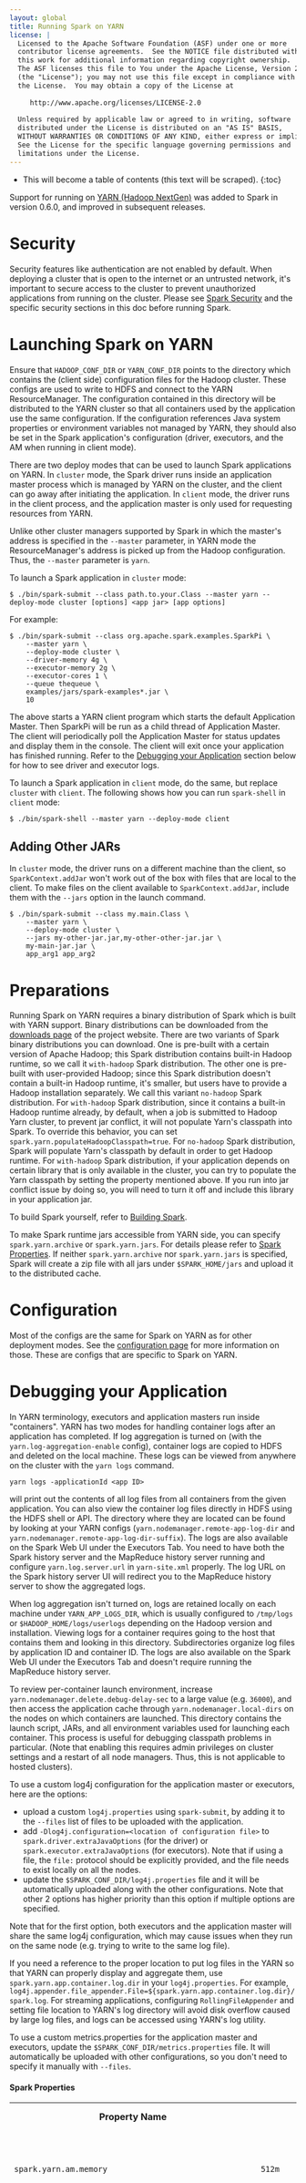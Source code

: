 ```yaml
---
layout: global
title: Running Spark on YARN
license: |
  Licensed to the Apache Software Foundation (ASF) under one or more
  contributor license agreements.  See the NOTICE file distributed with
  this work for additional information regarding copyright ownership.
  The ASF licenses this file to You under the Apache License, Version 2.0
  (the "License"); you may not use this file except in compliance with
  the License.  You may obtain a copy of the License at
 
     http://www.apache.org/licenses/LICENSE-2.0
 
  Unless required by applicable law or agreed to in writing, software
  distributed under the License is distributed on an "AS IS" BASIS,
  WITHOUT WARRANTIES OR CONDITIONS OF ANY KIND, either express or implied.
  See the License for the specific language governing permissions and
  limitations under the License.
---
```

* This will become a table of contents (this text will be scraped).
{:toc}

Support for running on [YARN (Hadoop
NextGen)](http://hadoop.apache.org/docs/stable/hadoop-yarn/hadoop-yarn-site/YARN.html)
was added to Spark in version 0.6.0, and improved in subsequent releases.

# Security

Security features like authentication are not enabled by default. When deploying a cluster that is open to the internet
or an untrusted network, it's important to secure access to the cluster to prevent unauthorized applications
from running on the cluster.
Please see [Spark Security](security.html) and the specific security sections in this doc before running Spark.

# Launching Spark on YARN

Ensure that `HADOOP_CONF_DIR` or `YARN_CONF_DIR` points to the directory which contains the (client side) configuration files for the Hadoop cluster.
These configs are used to write to HDFS and connect to the YARN ResourceManager. The
configuration contained in this directory will be distributed to the YARN cluster so that all
containers used by the application use the same configuration. If the configuration references
Java system properties or environment variables not managed by YARN, they should also be set in the
Spark application's configuration (driver, executors, and the AM when running in client mode).

There are two deploy modes that can be used to launch Spark applications on YARN. In `cluster` mode, the Spark driver runs inside an application master process which is managed by YARN on the cluster, and the client can go away after initiating the application. In `client` mode, the driver runs in the client process, and the application master is only used for requesting resources from YARN.

Unlike other cluster managers supported by Spark in which the master's address is specified in the `--master`
parameter, in YARN mode the ResourceManager's address is picked up from the Hadoop configuration.
Thus, the `--master` parameter is `yarn`.

To launch a Spark application in `cluster` mode:

    $ ./bin/spark-submit --class path.to.your.Class --master yarn --deploy-mode cluster [options] <app jar> [app options]

For example:

    $ ./bin/spark-submit --class org.apache.spark.examples.SparkPi \
        --master yarn \
        --deploy-mode cluster \
        --driver-memory 4g \
        --executor-memory 2g \
        --executor-cores 1 \
        --queue thequeue \
        examples/jars/spark-examples*.jar \
        10

The above starts a YARN client program which starts the default Application Master. Then SparkPi will be run as a child thread of Application Master. The client will periodically poll the Application Master for status updates and display them in the console. The client will exit once your application has finished running.  Refer to the [Debugging your Application](#debugging-your-application) section below for how to see driver and executor logs.

To launch a Spark application in `client` mode, do the same, but replace `cluster` with `client`. The following shows how you can run `spark-shell` in `client` mode:

    $ ./bin/spark-shell --master yarn --deploy-mode client

## Adding Other JARs

In `cluster` mode, the driver runs on a different machine than the client, so `SparkContext.addJar` won't work out of the box with files that are local to the client. To make files on the client available to `SparkContext.addJar`, include them with the `--jars` option in the launch command.

    $ ./bin/spark-submit --class my.main.Class \
        --master yarn \
        --deploy-mode cluster \
        --jars my-other-jar.jar,my-other-other-jar.jar \
        my-main-jar.jar \
        app_arg1 app_arg2


# Preparations

Running Spark on YARN requires a binary distribution of Spark which is built with YARN support.
Binary distributions can be downloaded from the [downloads page](https://spark.apache.org/downloads.html) of the project website.
There are two variants of Spark binary distributions you can download. One is pre-built with a certain
version of Apache Hadoop; this Spark distribution contains built-in Hadoop runtime, so we call it `with-hadoop` Spark
distribution. The other one is pre-built with user-provided Hadoop; since this Spark distribution
doesn't contain a built-in Hadoop runtime, it's smaller, but users have to provide a Hadoop installation separately.
We call this variant `no-hadoop` Spark distribution. For `with-hadoop` Spark distribution, since
it contains a built-in Hadoop runtime already, by default, when a job is submitted to Hadoop Yarn cluster, to prevent jar conflict, it will not
populate Yarn's classpath into Spark. To override this behavior, you can set <code>spark.yarn.populateHadoopClasspath=true</code>.
For `no-hadoop` Spark distribution, Spark will populate Yarn's classpath by default in order to get Hadoop runtime. For `with-hadoop` Spark distribution,
if your application depends on certain library that is only available in the cluster, you can try to populate the Yarn classpath by setting
the property mentioned above. If you run into jar conflict issue by doing so, you will need to turn it off and include this library
in your application jar.

To build Spark yourself, refer to [Building Spark](building-spark.html).

To make Spark runtime jars accessible from YARN side, you can specify `spark.yarn.archive` or `spark.yarn.jars`. For details please refer to [Spark Properties](#spark-properties). If neither `spark.yarn.archive` nor `spark.yarn.jars` is specified, Spark will create a zip file with all jars under `$SPARK_HOME/jars` and upload it to the distributed cache.

# Configuration

Most of the configs are the same for Spark on YARN as for other deployment modes. See the [configuration page](configuration.html) for more information on those.  These are configs that are specific to Spark on YARN.

# Debugging your Application

In YARN terminology, executors and application masters run inside "containers". YARN has two modes for handling container logs after an application has completed. If log aggregation is turned on (with the `yarn.log-aggregation-enable` config), container logs are copied to HDFS and deleted on the local machine. These logs can be viewed from anywhere on the cluster with the `yarn logs` command.

    yarn logs -applicationId <app ID>

will print out the contents of all log files from all containers from the given application. You can also view the container log files directly in HDFS using the HDFS shell or API. The directory where they are located can be found by looking at your YARN configs (`yarn.nodemanager.remote-app-log-dir` and `yarn.nodemanager.remote-app-log-dir-suffix`). The logs are also available on the Spark Web UI under the Executors Tab. You need to have both the Spark history server and the MapReduce history server running and configure `yarn.log.server.url` in `yarn-site.xml` properly. The log URL on the Spark history server UI will redirect you to the MapReduce history server to show the aggregated logs.

When log aggregation isn't turned on, logs are retained locally on each machine under `YARN_APP_LOGS_DIR`, which is usually configured to `/tmp/logs` or `$HADOOP_HOME/logs/userlogs` depending on the Hadoop version and installation. Viewing logs for a container requires going to the host that contains them and looking in this directory.  Subdirectories organize log files by application ID and container ID. The logs are also available on the Spark Web UI under the Executors Tab and doesn't require running the MapReduce history server.

To review per-container launch environment, increase `yarn.nodemanager.delete.debug-delay-sec` to a
large value (e.g. `36000`), and then access the application cache through `yarn.nodemanager.local-dirs`
on the nodes on which containers are launched. This directory contains the launch script, JARs, and
all environment variables used for launching each container. This process is useful for debugging
classpath problems in particular. (Note that enabling this requires admin privileges on cluster
settings and a restart of all node managers. Thus, this is not applicable to hosted clusters).

To use a custom log4j configuration for the application master or executors, here are the options:

- upload a custom `log4j.properties` using `spark-submit`, by adding it to the `--files` list of files
  to be uploaded with the application.
- add `-Dlog4j.configuration=<location of configuration file>` to `spark.driver.extraJavaOptions`
  (for the driver) or `spark.executor.extraJavaOptions` (for executors). Note that if using a file,
  the `file:` protocol should be explicitly provided, and the file needs to exist locally on all
  the nodes.
- update the `$SPARK_CONF_DIR/log4j.properties` file and it will be automatically uploaded along
  with the other configurations. Note that other 2 options has higher priority than this option if
  multiple options are specified.

Note that for the first option, both executors and the application master will share the same
log4j configuration, which may cause issues when they run on the same node (e.g. trying to write
to the same log file).

If you need a reference to the proper location to put log files in the YARN so that YARN can properly display and aggregate them, use `spark.yarn.app.container.log.dir` in your `log4j.properties`. For example, `log4j.appender.file_appender.File=${spark.yarn.app.container.log.dir}/spark.log`. For streaming applications, configuring `RollingFileAppender` and setting file location to YARN's log directory will avoid disk overflow caused by large log files, and logs can be accessed using YARN's log utility.

To use a custom metrics.properties for the application master and executors, update the `$SPARK_CONF_DIR/metrics.properties` file. It will automatically be uploaded with other configurations, so you don't need to specify it manually with `--files`.

#### Spark Properties

<table class="table">
<tr><th>Property Name</th><th>Default</th><th>Meaning</th><th>Since Version</th></tr>
<tr>
  <td><code>spark.yarn.am.memory</code></td>
  <td><code>512m</code></td>
  <td>
    Amount of memory to use for the YARN Application Master in client mode, in the same format as JVM memory strings (e.g. <code>512m</code>, <code>2g</code>).
    In cluster mode, use <code>spark.driver.memory</code> instead.
    <p/>
    Use lower-case suffixes, e.g. <code>k</code>, <code>m</code>, <code>g</code>, <code>t</code>, and <code>p</code>, for kibi-, mebi-, gibi-, tebi-, and pebibytes, respectively.
  </td>
  <td>1.3.0</td>
</tr>
<tr>
  <td><code>spark.yarn.am.resource.{resource-type}.amount</code></td>
  <td><code>(none)</code></td>
  <td>
    Amount of resource to use for the YARN Application Master in client mode.
    In cluster mode, use <code>spark.yarn.driver.resource.&lt;resource-type&gt;.amount</code> instead.
    Please note that this feature can be used only with YARN 3.0+
    For reference, see YARN Resource Model documentation: https://hadoop.apache.org/docs/r3.0.1/hadoop-yarn/hadoop-yarn-site/ResourceModel.html
    <p/>
    Example: 
    To request GPU resources from YARN, use: <code>spark.yarn.am.resource.yarn.io/gpu.amount</code>
  </td>
  <td>3.0.0</td>
</tr>
<tr>
  <td><code>spark.yarn.applicationType</code></td>
  <td><code>SPARK</code></td>
  <td>
    Defines more specific application types, e.g. <code>SPARK</code>, <code>SPARK-SQL</code>, <code>SPARK-STREAMING</code>,
    <code>SPARK-MLLIB</code> and <code>SPARK-GRAPH</code>. Please be careful not to exceed 20 characters.
  </td>
  <td>3.1.0</td>
</tr>
<tr>
  <td><code>spark.yarn.driver.resource.{resource-type}.amount</code></td>
  <td><code>(none)</code></td>
  <td>
    Amount of resource to use for the YARN Application Master in cluster mode.
    Please note that this feature can be used only with YARN 3.0+
    For reference, see YARN Resource Model documentation: https://hadoop.apache.org/docs/r3.0.1/hadoop-yarn/hadoop-yarn-site/ResourceModel.html
    <p/>
    Example: 
    To request GPU resources from YARN, use: <code>spark.yarn.driver.resource.yarn.io/gpu.amount</code>
  </td>
  <td>3.0.0</td> 
</tr>
<tr>
  <td><code>spark.yarn.executor.resource.{resource-type}.amount</code></td>
  <td><code>(none)</code></td>
  <td>
    Amount of resource to use per executor process.
    Please note that this feature can be used only with YARN 3.0+
    For reference, see YARN Resource Model documentation: https://hadoop.apache.org/docs/r3.0.1/hadoop-yarn/hadoop-yarn-site/ResourceModel.html
    <p/>
    Example: 
    To request GPU resources from YARN, use: <code>spark.yarn.executor.resource.yarn.io/gpu.amount</code>
  </td>
  <td>3.0.0</td>
</tr>
<tr>
  <td><code>spark.yarn.resourceGpuDeviceName</code></td>
  <td><code>yarn.io/gpu</code></td>
  <td>
    Specify the mapping of the Spark resource type of <code>gpu</code> to the YARN resource
    representing a GPU. By default YARN uses <code>yarn.io/gpu</code> but if YARN has been
    configured with a custom resource type, this allows remapping it.
    Applies when using the <code>spark.{driver/executor}.resource.gpu.*</code> configs.
  </td>
  <td>3.2.1</td>
</tr>
<tr>
  <td><code>spark.yarn.resourceFpgaDeviceName</code></td>
  <td><code>yarn.io/fpga</code></td>
  <td>
    Specify the mapping of the Spark resource type of <code>fpga</code> to the YARN resource
    representing a FPGA. By default YARN uses <code>yarn.io/fpga</code> but if YARN has been
    configured with a custom resource type, this allows remapping it.
    Applies when using the <code>spark.{driver/executor}.resource.fpga.*</code> configs.
  </td>
  <td>3.2.1</td>
</tr>
<tr>
  <td><code>spark.yarn.am.cores</code></td>
  <td><code>1</code></td>
  <td>
    Number of cores to use for the YARN Application Master in client mode.
    In cluster mode, use <code>spark.driver.cores</code> instead.
  </td>
  <td>1.3.0</td>
</tr>
<tr>
  <td><code>spark.yarn.am.waitTime</code></td>
  <td><code>100s</code></td>
  <td>
    Only used in <code>cluster</code> mode. Time for the YARN Application Master to wait for the
    SparkContext to be initialized.
  </td>
 <td>1.3.0</td> 
</tr>
<tr>
  <td><code>spark.yarn.submit.file.replication</code></td>
  <td>The default HDFS replication (usually <code>3</code>)</td>
  <td>
    HDFS replication level for the files uploaded into HDFS for the application. These include things like the Spark jar, the app jar, and any distributed cache files/archives.
  </td>
  <td>0.8.1</td>
</tr>
<tr>
  <td><code>spark.yarn.stagingDir</code></td>
  <td>Current user's home directory in the filesystem</td>
  <td>
    Staging directory used while submitting applications.
  </td>
 <td>2.0.0</td> 
</tr>
<tr>
  <td><code>spark.yarn.preserve.staging.files</code></td>
  <td><code>false</code></td>
  <td>
    Set to <code>true</code> to preserve the staged files (Spark jar, app jar, distributed cache files) at the end of the job rather than delete them.
  </td>
  <td>1.1.0</td> 
</tr>
<tr>
  <td><code>spark.yarn.scheduler.heartbeat.interval-ms</code></td>
  <td><code>3000</code></td>
  <td>
    The interval in ms in which the Spark application master heartbeats into the YARN ResourceManager.
    The value is capped at half the value of YARN's configuration for the expiry interval, i.e.
    <code>yarn.am.liveness-monitor.expiry-interval-ms</code>.
  </td>
  <td>0.8.1</td>
</tr>
<tr>
  <td><code>spark.yarn.scheduler.initial-allocation.interval</code></td>
  <td><code>200ms</code></td>
  <td>
    The initial interval in which the Spark application master eagerly heartbeats to the YARN ResourceManager
    when there are pending container allocation requests. It should be no larger than
    <code>spark.yarn.scheduler.heartbeat.interval-ms</code>. The allocation interval will doubled on
    successive eager heartbeats if pending containers still exist, until
    <code>spark.yarn.scheduler.heartbeat.interval-ms</code> is reached.
  </td>
  <td>1.4.0</td>
</tr>
<tr>
  <td><code>spark.yarn.max.executor.failures</code></td>
  <td>numExecutors * 2, with minimum of 3</td>
  <td>
    The maximum number of executor failures before failing the application.
  </td>
  <td>1.0.0</td>
</tr>
<tr>
  <td><code>spark.yarn.historyServer.address</code></td>
  <td>(none)</td>
  <td>
    The address of the Spark history server, e.g. <code>host.com:18080</code>. The address should not contain a scheme (<code>http://</code>). Defaults to not being set since the history server is an optional service. This address is given to the YARN ResourceManager when the Spark application finishes to link the application from the ResourceManager UI to the Spark history server UI.
    For this property, YARN properties can be used as variables, and these are substituted by Spark at runtime. For example, if the Spark history server runs on the same node as the YARN ResourceManager, it can be set to <code>${hadoopconf-yarn.resourcemanager.hostname}:18080</code>.
  </td>
  <td>1.0.0</td>
</tr>
<tr>
  <td><code>spark.yarn.dist.archives</code></td>
  <td>(none)</td>
  <td>
    Comma separated list of archives to be extracted into the working directory of each executor.
  </td>
  <td>1.0.0</td>
</tr>
<tr>
  <td><code>spark.yarn.dist.files</code></td>
  <td>(none)</td>
  <td>
    Comma-separated list of files to be placed in the working directory of each executor.
  </td>
  <td>1.0.0</td>
</tr>
<tr>
  <td><code>spark.yarn.dist.jars</code></td>
  <td>(none)</td>
  <td>
    Comma-separated list of jars to be placed in the working directory of each executor.
  </td>
  <td>2.0.0</td>
</tr>
<tr>
  <td><code>spark.yarn.dist.forceDownloadSchemes</code></td>
  <td><code>(none)</code></td>
  <td>
    Comma-separated list of schemes for which resources will be downloaded to the local disk prior to
    being added to YARN's distributed cache. For use in cases where the YARN service does not
    support schemes that are supported by Spark, like http, https and ftp, or jars required to be in the
    local YARN client's classpath. Wildcard '*' is denoted to download resources for all the schemes.
  </td>
  <td>2.3.0</td>
</tr>
<tr>
 <td><code>spark.executor.instances</code></td>
  <td><code>2</code></td>
  <td>
    The number of executors for static allocation. With <code>spark.dynamicAllocation.enabled</code>, the initial set of executors will be at least this large.
  </td>
  <td>1.0.0</td>
</tr>
<tr>
  <td><code>spark.yarn.am.memoryOverhead</code></td>
  <td>AM memory * 0.10, with minimum of 384 </td>
  <td>
    Same as <code>spark.driver.memoryOverhead</code>, but for the YARN Application Master in client mode.
  </td>
  <td>1.3.0</td>
</tr>
<tr>
  <td><code>spark.yarn.queue</code></td>
  <td><code>default</code></td>
  <td>
    The name of the YARN queue to which the application is submitted.
  </td>
  <td>1.0.0</td>
</tr>
<tr>
  <td><code>spark.yarn.jars</code></td>
  <td>(none)</td>
  <td>
    List of libraries containing Spark code to distribute to YARN containers.
    By default, Spark on YARN will use Spark jars installed locally, but the Spark jars can also be
    in a world-readable location on HDFS. This allows YARN to cache it on nodes so that it doesn't
    need to be distributed each time an application runs. To point to jars on HDFS, for example,
    set this configuration to <code>hdfs:///some/path</code>. Globs are allowed.
  </td>
  <td>2.0.0</td>
</tr>
<tr>
  <td><code>spark.yarn.archive</code></td>
  <td>(none)</td>
  <td>
    An archive containing needed Spark jars for distribution to the YARN cache. If set, this
    configuration replaces <code>spark.yarn.jars</code> and the archive is used in all the
    application's containers. The archive should contain jar files in its root directory.
    Like with the previous option, the archive can also be hosted on HDFS to speed up file
    distribution.
  </td>
  <td>2.0.0</td>
</tr>
<tr>
  <td><code>spark.yarn.appMasterEnv.[EnvironmentVariableName]</code></td>
  <td>(none)</td>
  <td>
     Add the environment variable specified by <code>EnvironmentVariableName</code> to the
     Application Master process launched on YARN. The user can specify multiple of
     these and to set multiple environment variables. In <code>cluster</code> mode this controls
     the environment of the Spark driver and in <code>client</code> mode it only controls
     the environment of the executor launcher.
  </td>
  <td>1.1.0</td>
</tr>
<tr>
  <td><code>spark.yarn.containerLauncherMaxThreads</code></td>
  <td><code>25</code></td>
  <td>
    The maximum number of threads to use in the YARN Application Master for launching executor containers.
  </td>
  <td>1.2.0</td>
</tr>
<tr>
  <td><code>spark.yarn.am.extraJavaOptions</code></td>
  <td>(none)</td>
  <td>
  A string of extra JVM options to pass to the YARN Application Master in client mode.
  In cluster mode, use <code>spark.driver.extraJavaOptions</code> instead. Note that it is illegal
  to set maximum heap size (-Xmx) settings with this option. Maximum heap size settings can be set
  with <code>spark.yarn.am.memory</code>
  </td>
  <td>1.3.0</td>
</tr>
<tr>
  <td><code>spark.yarn.am.extraLibraryPath</code></td>
  <td>(none)</td>
  <td>
    Set a special library path to use when launching the YARN Application Master in client mode.
  </td>
  <td>1.4.0</td>
</tr>
<tr>
  <td><code>spark.yarn.populateHadoopClasspath</code></td>
  <td>
    For <code>with-hadoop</code> Spark distribution, this is set to false; 
    for <code>no-hadoop</code> distribution, this is set to true.
  </td>
  <td>
    Whether to populate Hadoop classpath from <code>yarn.application.classpath</code> and
    <code>mapreduce.application.classpath</code> Note that if this is set to <code>false</code>, 
    it requires a <code>with-Hadoop</code> Spark distribution that bundles Hadoop runtime or
    user has to provide a Hadoop installation separately.
  </td>
  <td>2.4.6</td>
</tr>
<tr>
  <td><code>spark.yarn.maxAppAttempts</code></td>
  <td><code>yarn.resourcemanager.am.max-attempts</code> in YARN</td>
  <td>
  The maximum number of attempts that will be made to submit the application.
  It should be no larger than the global number of max attempts in the YARN configuration.
  </td>
  <td>1.3.0</td> 
</tr>
<tr>
  <td><code>spark.yarn.am.attemptFailuresValidityInterval</code></td>
  <td>(none)</td>
  <td>
  Defines the validity interval for AM failure tracking.
  If the AM has been running for at least the defined interval, the AM failure count will be reset.
  This feature is not enabled if not configured.
  </td>
  <td>1.6.0</td>
</tr>
<tr>
  <td><code>spark.yarn.am.clientModeTreatDisconnectAsFailed</code></td>
  <td>false</td>
  <td>
  Treat yarn-client unclean disconnects as failures. In yarn-client mode, normally the application will always finish
  with a final status of SUCCESS because in some cases, it is not possible to know if the Application was terminated
  intentionally by the user or if there was a real error. This config changes that behavior such that if the Application
  Master disconnects from the driver uncleanly (ie without the proper shutdown handshake) the application will
  terminate with a final status of FAILED. This will allow the caller to decide if it was truly a failure. Note that if
  this config is set and the user just terminate the client application badly it may show a status of FAILED when it wasn't really FAILED.
  </td>
  <td>3.3.0</td>
</tr>
<tr>
  <td><code>spark.yarn.am.clientModeExitOnError</code></td>
  <td>false</td>
  <td>
  In yarn-client mode, when this is true, if driver got application report with final status of KILLED or FAILED,
  driver will stop corresponding SparkContext and exit program with code 1.
  Note, if this is true and called from another application, it will terminate the parent application as well.
  </td>
  <td>3.3.0</td>
</tr>
<tr>
  <td><code>spark.yarn.executor.failuresValidityInterval</code></td>
  <td>(none)</td>
  <td>
  Defines the validity interval for executor failure tracking.
  Executor failures which are older than the validity interval will be ignored.
  </td>
  <td>2.0.0</td>
</tr>
<tr>
  <td><code>spark.yarn.submit.waitAppCompletion</code></td>
  <td><code>true</code></td>
  <td>
  In YARN cluster mode, controls whether the client waits to exit until the application completes.
  If set to <code>true</code>, the client process will stay alive reporting the application's status.
  Otherwise, the client process will exit after submission.
  </td>
  <td>1.4.0</td>
</tr>
<tr>
  <td><code>spark.yarn.am.nodeLabelExpression</code></td>
  <td>(none)</td>
  <td>
  A YARN node label expression that restricts the set of nodes AM will be scheduled on.
  Only versions of YARN greater than or equal to 2.6 support node label expressions, so when
  running against earlier versions, this property will be ignored.
  </td>
  <td>1.6.0</td>
</tr>
<tr>
  <td><code>spark.yarn.executor.nodeLabelExpression</code></td>
  <td>(none)</td>
  <td>
  A YARN node label expression that restricts the set of nodes executors will be scheduled on.
  Only versions of YARN greater than or equal to 2.6 support node label expressions, so when
  running against earlier versions, this property will be ignored.
  </td>
  <td>1.4.0</td>
</tr>
<tr>
  <td><code>spark.yarn.tags</code></td>
  <td>(none)</td>
  <td>
  Comma-separated list of strings to pass through as YARN application tags appearing
  in YARN ApplicationReports, which can be used for filtering when querying YARN apps.
  </td>
  <td>1.5.0</td>
</tr>
<tr>
  <td><code>spark.yarn.priority</code></td>
  <td>(none)</td>
  <td>
  Application priority for YARN to define pending applications ordering policy, those with higher
  integer value have a better opportunity to be activated. Currently, YARN only supports application
  priority when using FIFO ordering policy.
  </td>
  <td>3.0.0</td>
</tr>
<tr>
  <td><code>spark.yarn.config.gatewayPath</code></td>
  <td>(none)</td>
  <td>
  A path that is valid on the gateway host (the host where a Spark application is started) but may
  differ for paths for the same resource in other nodes in the cluster. Coupled with
  <code>spark.yarn.config.replacementPath</code>, this is used to support clusters with
  heterogeneous configurations, so that Spark can correctly launch remote processes.
  <p/>
  The replacement path normally will contain a reference to some environment variable exported by
  YARN (and, thus, visible to Spark containers).
  <p/>
  For example, if the gateway node has Hadoop libraries installed on <code>/disk1/hadoop</code>, and
  the location of the Hadoop install is exported by YARN as the  <code>HADOOP_HOME</code>
  environment variable, setting this value to <code>/disk1/hadoop</code> and the replacement path to
  <code>$HADOOP_HOME</code> will make sure that paths used to launch remote processes properly
  reference the local YARN configuration.
  </td>
  <td>1.5.0</td>
</tr>
<tr>
  <td><code>spark.yarn.config.replacementPath</code></td>
  <td>(none)</td>
  <td>
  See <code>spark.yarn.config.gatewayPath</code>.
  </td>
  <td>1.5.0</td>
</tr>
<tr>
  <td><code>spark.yarn.rolledLog.includePattern</code></td>
  <td>(none)</td>
  <td>
  Java Regex to filter the log files which match the defined include pattern
  and those log files will be aggregated in a rolling fashion.
  This will be used with YARN's rolling log aggregation, to enable this feature in YARN side
  <code>yarn.nodemanager.log-aggregation.roll-monitoring-interval-seconds</code> should be
  configured in yarn-site.xml. The Spark log4j appender needs be changed to use
  FileAppender or another appender that can handle the files being removed while it is running. Based
  on the file name configured in the log4j configuration (like spark.log), the user should set the
  regex (spark*) to include all the log files that need to be aggregated.
  </td>
  <td>2.0.0</td>
</tr>
<tr>
  <td><code>spark.yarn.rolledLog.excludePattern</code></td>
  <td>(none)</td>
  <td>
  Java Regex to filter the log files which match the defined exclude pattern
  and those log files will not be aggregated in a rolling fashion. If the log file
  name matches both the include and the exclude pattern, this file will be excluded eventually.
  </td>
  <td>2.0.0</td>
</tr>
<tr>
  <td><code>spark.yarn.executor.launch.excludeOnFailure.enabled</code></td>
  <td>false</td>
  <td>
  Flag to enable exclusion of nodes having YARN resource allocation problems.
  The error limit for excluding can be configured by
  <code>spark.excludeOnFailure.application.maxFailedExecutorsPerNode</code>.
  </td>
  <td>2.4.0</td>
</tr>
<tr>
  <td><code>spark.yarn.exclude.nodes</code></td>
  <td>(none)</td>
  <td>
  Comma-separated list of YARN node names which are excluded from resource allocation.
  </td>
  <td>3.0.0</td>
</tr>
<tr>
  <td><code>spark.yarn.metrics.namespace</code></td>
  <td>(none)</td>
  <td>
  The root namespace for AM metrics reporting. 
  If it is not set then the YARN application ID is used.
  </td>
  <td>2.4.0</td>
</tr>
</table>

#### Available patterns for SHS custom executor log URL

<table class="table">
    <tr><th>Pattern</th><th>Meaning</th></tr>
    <tr>
      <td>&#123;&#123;HTTP_SCHEME&#125;&#125;</td>
      <td><code>http://</code> or <code>https://</code> according to YARN HTTP policy. (Configured via <code>yarn.http.policy</code>)</td>
    </tr>
    <tr>
      <td>&#123;&#123;NM_HOST&#125;&#125;</td>
      <td>The "host" of node where container was run.</td>
    </tr>
    <tr>
      <td>&#123;&#123;NM_PORT&#125;&#125;</td>
      <td>The "port" of node manager where container was run.</td>
    </tr>
    <tr>
      <td>&#123;&#123;NM_HTTP_PORT&#125;&#125;</td>
      <td>The "port" of node manager's http server where container was run.</td>
    </tr>
    <tr>
      <td>&#123;&#123;NM_HTTP_ADDRESS&#125;&#125;</td>
      <td>Http URI of the node on which the container is allocated.</td>
    </tr>
    <tr>
      <td>&#123;&#123;CLUSTER_ID&#125;&#125;</td>
      <td>The cluster ID of Resource Manager. (Configured via <code>yarn.resourcemanager.cluster-id</code>)</td>
    </tr>
    <tr>
      <td>&#123;&#123;CONTAINER_ID&#125;&#125;</td>
      <td>The ID of container.</td>
    </tr>
    <tr>
      <td>&#123;&#123;USER&#125;&#125;</td>
      <td><code>SPARK_USER</code> on system environment.</td>
    </tr>
    <tr>
      <td>&#123;&#123;FILE_NAME&#125;&#125;</td>
      <td><code>stdout</code>, <code>stderr</code>.</td>
    </tr>
</table>

For example, suppose you would like to point log url link to Job History Server directly instead of let NodeManager http server redirects it, you can configure `spark.history.custom.executor.log.url` as below:

<code>&#123;&#123;HTTP_SCHEME&#125;&#125;&lt;JHS_HOST&gt;:&lt;JHS_PORT&gt;/jobhistory/logs/&#123;&#123;NM_HOST&#125;&#125;:&#123;&#123;NM_PORT&#125;&#125;/&#123;&#123;CONTAINER_ID&#125;&#125;/&#123;&#123;CONTAINER_ID&#125;&#125;/&#123;&#123;USER&#125;&#125;/&#123;&#123;FILE_NAME&#125;&#125;?start=-4096</code>

NOTE: you need to replace `<JHS_HOST>` and `<JHS_PORT>` with actual value.

# Resource Allocation and Configuration Overview

Please make sure to have read the Custom Resource Scheduling and Configuration Overview section on the [configuration page](configuration.html). This section only talks about the YARN specific aspects of resource scheduling.

YARN needs to be configured to support any resources the user wants to use with Spark. Resource scheduling on YARN was added in YARN 3.1.0. See the YARN documentation for more information on configuring resources and properly setting up isolation. Ideally the resources are setup isolated so that an executor can only see the resources it was allocated. If you do not have isolation enabled, the user is responsible for creating a discovery script that ensures the resource is not shared between executors.

YARN currently supports any user defined resource type but has built in types for GPU (<code>yarn.io/gpu</code>) and FPGA (<code>yarn.io/fpga</code>). For that reason, if you are using either of those resources, Spark can translate your request for spark resources into YARN resources and you only have to specify the <code>spark.{driver/executor}.resource.</code> configs. Note, if you are using a custom resource type for GPUs or FPGAs with YARN you can change the Spark mapping using <code>spark.yarn.resourceGpuDeviceName</code> and <code>spark.yarn.resourceFpgaDeviceName</code>.
 If you are using a resource other then FPGA or GPU, the user is responsible for specifying the configs for both YARN (<code>spark.yarn.{driver/executor}.resource.</code>) and Spark (<code>spark.{driver/executor}.resource.</code>).

For example, the user wants to request 2 GPUs for each executor. The user can just specify <code>spark.executor.resource.gpu.amount=2</code> and Spark will handle requesting <code>yarn.io/gpu</code> resource type from YARN.

If the user has a user defined YARN resource, lets call it `acceleratorX` then the user must specify <code>spark.yarn.executor.resource.acceleratorX.amount=2</code> and <code>spark.executor.resource.acceleratorX.amount=2</code>.

YARN does not tell Spark the addresses of the resources allocated to each container. For that reason, the user must specify a discovery script that gets run by the executor on startup to discover what resources are available to that executor. You can find an example scripts in `examples/src/main/scripts/getGpusResources.sh`. The script must have execute permissions set and the user should setup permissions to not allow malicious users to modify it. The script should write to STDOUT a JSON string in the format of the ResourceInformation class. This has the resource name and an array of resource addresses available to just that executor.

# Stage Level Scheduling Overview

Stage level scheduling is supported on YARN when dynamic allocation is enabled. One thing to note that is YARN specific is that each ResourceProfile requires a different container priority on YARN. The mapping is simply the ResourceProfile id becomes the priority, on YARN lower numbers are higher priority. This means that profiles created earlier will have a higher priority in YARN. Normally this won't matter as Spark finishes one stage before starting another one, the only case this might have an affect is in a job server type scenario, so its something to keep in mind.
Note there is a difference in the way custom resources are handled between the base default profile and custom ResourceProfiles. To allow for the user to request YARN containers with extra resources without Spark scheduling on them, the user can specify resources via the <code>spark.yarn.executor.resource.</code> config. Those configs are only used in the base default profile though and do not get propagated into any other custom ResourceProfiles. This is because there would be no way to remove them if you wanted a stage to not have them. This results in your default profile getting custom resources defined in <code>spark.yarn.executor.resource.</code> plus spark defined resources of GPU or FPGA. Spark converts GPU and FPGA resources into the YARN built in types <code>yarn.io/gpu</code>) and <code>yarn.io/fpga</code>, but does not know the mapping of any other resources. Any other Spark custom resources are not propagated to YARN for the default profile. So if you want Spark to schedule based off a custom resource and have it requested from YARN, you must specify it in both YARN (<code>spark.yarn.{driver/executor}.resource.</code>) and Spark (<code>spark.{driver/executor}.resource.</code>) configs. Leave the Spark config off if you only want YARN containers with the extra resources but Spark not to schedule using them. Now for custom ResourceProfiles, it doesn't currently have a way to only specify YARN resources without Spark scheduling off of them. This means for custom ResourceProfiles we propagate all the resources defined in the ResourceProfile to YARN. We still convert GPU and FPGA to the YARN build in types as well. This requires that the name of any custom resources you specify match what they are defined as in YARN.

# Important notes

- Whether core requests are honored in scheduling decisions depends on which scheduler is in use and how it is configured.
- In `cluster` mode, the local directories used by the Spark executors and the Spark driver will be the local directories configured for YARN (Hadoop YARN config `yarn.nodemanager.local-dirs`). If the user specifies `spark.local.dir`, it will be ignored. In `client` mode, the Spark executors will use the local directories configured for YARN while the Spark driver will use those defined in `spark.local.dir`. This is because the Spark driver does not run on the YARN cluster in `client` mode, only the Spark executors do.
- The `--files` and `--archives` options support specifying file names with the # similar to Hadoop. For example, you can specify: `--files localtest.txt#appSees.txt` and this will upload the file you have locally named `localtest.txt` into HDFS but this will be linked to by the name `appSees.txt`, and your application should use the name as `appSees.txt` to reference it when running on YARN.
- The `--jars` option allows the `SparkContext.addJar` function to work if you are using it with local files and running in `cluster` mode. It does not need to be used if you are using it with HDFS, HTTP, HTTPS, or FTP files.

# Kerberos

Standard Kerberos support in Spark is covered in the [Security](security.html#kerberos) page.

In YARN mode, when accessing Hadoop file systems, aside from the default file system in the hadoop
configuration, Spark will also automatically obtain delegation tokens for the service hosting the
staging directory of the Spark application.

## YARN-specific Kerberos Configuration

<table class="table">
<tr><th>Property Name</th><th>Default</th><th>Meaning</th><th>Since Version</th></tr>
<tr>
  <td><code>spark.kerberos.keytab</code></td>
  <td>(none)</td>
  <td>
  The full path to the file that contains the keytab for the principal specified above. This keytab
  will be copied to the node running the YARN Application Master via the YARN Distributed Cache, and
  will be used for renewing the login tickets and the delegation tokens periodically. Equivalent to
  the <code>--keytab</code> command line argument.

  <br /> (Works also with the "local" master.)
  </td>
  <td>3.0.0</td>
</tr>
<tr>
  <td><code>spark.kerberos.principal</code></td>
  <td>(none)</td>
  <td>
  Principal to be used to login to KDC, while running on secure clusters. Equivalent to the
  <code>--principal</code> command line argument.

  <br /> (Works also with the "local" master.)
  </td>
  <td>3.0.0</td>
</tr>
<tr>
  <td><code>spark.yarn.kerberos.relogin.period</code></td>
  <td>1m</td>
  <td>
  How often to check whether the kerberos TGT should be renewed. This should be set to a value
  that is shorter than the TGT renewal period (or the TGT lifetime if TGT renewal is not enabled).
  The default value should be enough for most deployments.
  </td>
  <td>2.3.0</td>
</tr>
<tr>
  <td><code>spark.yarn.kerberos.renewal.excludeHadoopFileSystems</code></td>
  <td>(none)</td>
  <td>
    A comma-separated list of Hadoop filesystems for whose hosts will be excluded from from delegation
    token renewal at resource scheduler. For example, <code>spark.yarn.kerberos.renewal.excludeHadoopFileSystems=hdfs://nn1.com:8032,
    hdfs://nn2.com:8032</code>. This is known to work under YARN for now, so YARN Resource Manager won't renew tokens for the application.
    Note that as resource scheduler does not renew token, so any application running longer than the original token expiration that tries
    to use that token will likely fail.
  </td>
  <td>3.2.0</td>
</tr>
</table>

## Troubleshooting Kerberos

Debugging Hadoop/Kerberos problems can be "difficult". One useful technique is to
enable extra logging of Kerberos operations in Hadoop by setting the `HADOOP_JAAS_DEBUG`
environment variable.

```bash
export HADOOP_JAAS_DEBUG=true
```

The JDK classes can be configured to enable extra logging of their Kerberos and
SPNEGO/REST authentication via the system properties `sun.security.krb5.debug`
and `sun.security.spnego.debug=true`

```
-Dsun.security.krb5.debug=true -Dsun.security.spnego.debug=true
```

All these options can be enabled in the Application Master:

```
spark.yarn.appMasterEnv.HADOOP_JAAS_DEBUG true
spark.yarn.am.extraJavaOptions -Dsun.security.krb5.debug=true -Dsun.security.spnego.debug=true
```

Finally, if the log level for `org.apache.spark.deploy.yarn.Client` is set to `DEBUG`, the log
will include a list of all tokens obtained, and their expiry details


# Configuring the External Shuffle Service

To start the Spark Shuffle Service on each `NodeManager` in your YARN cluster, follow these
instructions:

1. Build Spark with the [YARN profile](building-spark.html). Skip this step if you are using a
pre-packaged distribution.
1. Locate the `spark-<version>-yarn-shuffle.jar`. This should be under
`$SPARK_HOME/common/network-yarn/target/scala-<version>` if you are building Spark yourself, and under
`yarn` if you are using a distribution.
1. Add this jar to the classpath of all `NodeManager`s in your cluster.
1. In the `yarn-site.xml` on each node, add `spark_shuffle` to `yarn.nodemanager.aux-services`,
then set `yarn.nodemanager.aux-services.spark_shuffle.class` to
`org.apache.spark.network.yarn.YarnShuffleService`.
1. Increase `NodeManager's` heap size by setting `YARN_HEAPSIZE` (1000 by default) in `etc/hadoop/yarn-env.sh`
to avoid garbage collection issues during shuffle.
1. Restart all `NodeManager`s in your cluster.

The following extra configuration options are available when the shuffle service is running on YARN:

<table class="table">
<tr><th>Property Name</th><th>Default</th><th>Meaning</th></tr>
<tr>
  <td><code>spark.yarn.shuffle.stopOnFailure</code></td>
  <td><code>false</code></td>
  <td>
    Whether to stop the NodeManager when there's a failure in the Spark Shuffle Service's
    initialization. This prevents application failures caused by running containers on
    NodeManagers where the Spark Shuffle Service is not running.
  </td>
</tr>
<tr>
  <td><code>spark.yarn.shuffle.service.metrics.namespace</code></td>
  <td><code>sparkShuffleService</code></td>
  <td>
    The namespace to use when emitting shuffle service metrics into Hadoop metrics2 system of the
    NodeManager.
  </td>
</tr>
<tr>
  <td><code>spark.yarn.shuffle.service.logs.namespace</code></td>
  <td><code>(not set)</code></td>
  <td>
    A namespace which will be appended to the class name when forming the logger name to use for
    emitting logs from the YARN shuffle service, like
    <code>org.apache.spark.network.yarn.YarnShuffleService.logsNamespaceValue</code>. Since some logging frameworks
    may expect the logger name to look like a class name, it's generally recommended to provide a value which
    would be a valid Java package or class name and not include spaces.
  </td>
</tr>
</table>

Please note that the instructions above assume that the default shuffle service name,
`spark_shuffle`, has been used. It is possible to use any name here, but the values used in the
YARN NodeManager configurations must match the value of `spark.shuffle.service.name` in the
Spark application.

The shuffle service will, by default, take all of its configurations from the Hadoop Configuration
used by the NodeManager (e.g. `yarn-site.xml`). However, it is also possible to configure the
shuffle service independently using a file named `spark-shuffle-site.xml` which should be placed
onto the classpath of the shuffle service (which is, by default, shared with the classpath of the
NodeManager). The shuffle service will treat this as a standard Hadoop Configuration resource and
overlay it on top of the NodeManager's configuration.

# Launching your application with Apache Oozie

Apache Oozie can launch Spark applications as part of a workflow.
In a secure cluster, the launched application will need the relevant tokens to access the cluster's
services. If Spark is launched with a keytab, this is automatic.
However, if Spark is to be launched without a keytab, the responsibility for setting up security
must be handed over to Oozie.

The details of configuring Oozie for secure clusters and obtaining
credentials for a job can be found on the [Oozie web site](http://oozie.apache.org/)
in the "Authentication" section of the specific release's documentation.

For Spark applications, the Oozie workflow must be set up for Oozie to request all tokens which
the application needs, including:

- The YARN resource manager.
- The local Hadoop filesystem.
- Any remote Hadoop filesystems used as a source or destination of I/O.
- Hive —if used.
- HBase —if used.
- The YARN timeline server, if the application interacts with this.

To avoid Spark attempting —and then failing— to obtain Hive, HBase and remote HDFS tokens,
the Spark configuration must be set to disable token collection for the services.

The Spark configuration must include the lines:

```
spark.security.credentials.hive.enabled   false
spark.security.credentials.hbase.enabled  false
```

The configuration option `spark.kerberos.access.hadoopFileSystems` must be unset.

# Using the Spark History Server to replace the Spark Web UI

It is possible to use the Spark History Server application page as the tracking URL for running
applications when the application UI is disabled. This may be desirable on secure clusters, or to
reduce the memory usage of the Spark driver. To set up tracking through the Spark History Server,
do the following:

- On the application side, set <code>spark.yarn.historyServer.allowTracking=true</code> in Spark's
  configuration. This will tell Spark to use the history server's URL as the tracking URL if
  the application's UI is disabled.
- On the Spark History Server, add <code>org.apache.spark.deploy.yarn.YarnProxyRedirectFilter</code>
  to the list of filters in the <code>spark.ui.filters</code> configuration.

Be aware that the history server information may not be up-to-date with the application's state.

# Running multiple versions of the Spark Shuffle Service

Please note that this section only applies when running on YARN versions >= 2.9.0.

In some cases it may be desirable to run multiple instances of the Spark Shuffle Service which are
using different versions of Spark. This can be helpful, for example, when running a YARN cluster
with a mixed workload of applications running multiple Spark versions, since a given version of
the shuffle service is not always compatible with other versions of Spark. YARN versions since 2.9.0
support the ability to run shuffle services within an isolated classloader
(see [YARN-4577](https://issues.apache.org/jira/browse/YARN-4577)), meaning multiple Spark versions
can coexist within a single NodeManager. The
`yarn.nodemanager.aux-services.<service-name>.classpath` and, starting from YARN 2.10.2/3.1.1/3.2.0,
`yarn.nodemanager.aux-services.<service-name>.remote-classpath` options can be used to configure
this. In addition to setting up separate classpaths, it's necessary to ensure the two versions
advertise to different ports. This can be achieved using the `spark-shuffle-site.xml` file described
above. For example, you may have configuration like:

```properties
  yarn.nodemanager.aux-services = spark_shuffle_x,spark_shuffle_y
  yarn.nodemanager.aux-services.spark_shuffle_x.classpath = /path/to/spark-x-yarn-shuffle.jar,/path/to/spark-x-config
  yarn.nodemanager.aux-services.spark_shuffle_y.classpath = /path/to/spark-y-yarn-shuffle.jar,/path/to/spark-y-config
```

The two `spark-*-config` directories each contain one file, `spark-shuffle-site.xml`. These are XML
files in the [Hadoop Configuration format](https://hadoop.apache.org/docs/r3.2.2/api/org/apache/hadoop/conf/Configuration.html)
which each contain a few configurations to adjust the port number and metrics name prefix used:
```xml
<configuration>
  <property>
    <name>spark.shuffle.service.port</name>
    <value>7001</value>
  </property>
  <property>
    <name>spark.yarn.shuffle.service.metrics.namespace</name>
    <value>sparkShuffleServiceX</value>
  </property>
</configuration>
```
The values should both be different for the two different services.

Then, in the configuration of the Spark applications, one should be configured with:
```properties
  spark.shuffle.service.name = spark_shuffle_x
  spark.shuffle.service.port = 7001
```
and one should be configured with:
```properties
  spark.shuffle.service.name = spark_shuffle_y
  spark.shuffle.service.port = <other value>
```
